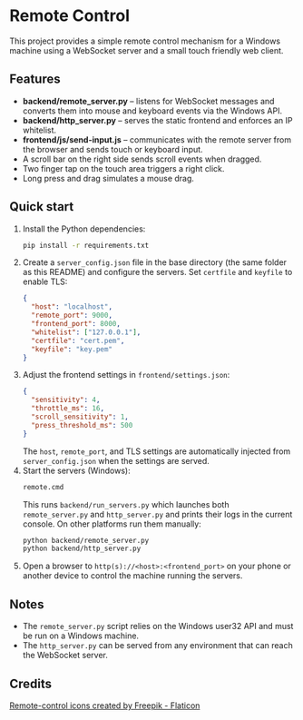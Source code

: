 # Remote Control

This project provides a simple remote control mechanism for a Windows machine using a WebSocket server and a small touch friendly web client.

## Features

- **backend/remote_server.py** – listens for WebSocket messages and converts them into mouse and keyboard events via the Windows API.
- **backend/http_server.py** – serves the static frontend and enforces an IP whitelist.
- **frontend/js/send-input.js** – communicates with the remote server from the browser and sends touch or keyboard input.
- A scroll bar on the right side sends scroll events when dragged.
- Two finger tap on the touch area triggers a right click.
- Long press and drag simulates a mouse drag.

## Quick start

1. Install the Python dependencies:
   ```bash
   pip install -r requirements.txt
   ```
2. Create a `server_config.json` file in the base directory (the same folder as this README) and configure the servers. Set `certfile` and `keyfile` to enable TLS:
   ```json
   {
     "host": "localhost",
     "remote_port": 9000,
     "frontend_port": 8000,
     "whitelist": ["127.0.0.1"],
     "certfile": "cert.pem",
     "keyfile": "key.pem"
   }
   ```
3. Adjust the frontend settings in `frontend/settings.json`:
   ```json
   {
     "sensitivity": 4,
     "throttle_ms": 16,
     "scroll_sensitivity": 1,
     "press_threshold_ms": 500
   }
   ```
   The `host`, `remote_port`, and TLS settings are automatically injected from
   `server_config.json` when the settings are served.
4. Start the servers (Windows):
   ```cmd
   remote.cmd
   ```
   This runs `backend/run_servers.py` which launches both `remote_server.py` and `http_server.py` and prints their logs in the current console.
   On other platforms run them manually:
   ```bash
   python backend/remote_server.py
   python backend/http_server.py
   ```
5. Open a browser to `http(s)://<host>:<frontend_port>` on your phone or another device to control the machine running the servers.

## Notes

- The `remote_server.py` script relies on the Windows user32 API and must be run on a Windows machine.
- The `http_server.py` can be served from any environment that can reach the WebSocket server.

## Credits

[Remote-control icons created by Freepik - Flaticon](https://www.flaticon.com/free-icons/remote-control "remote-control icons")
